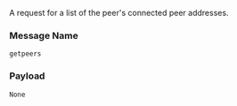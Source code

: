 A request for a list of the peer's connected peer addresses.

### Message Name

`getpeers`

### Payload

`None`
